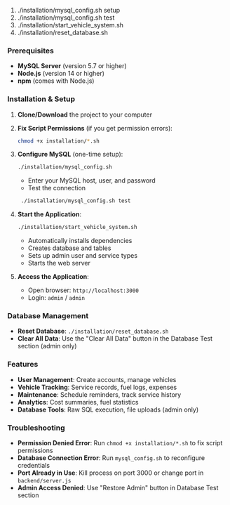 
1) ./installation/mysql_config.sh setup
2) ./installation/mysql_config.sh test
3) ./installation/start_vehicle_system.sh
4) ./installation/reset_database.sh


### Prerequisites
- **MySQL Server** (version 5.7 or higher)
- **Node.js** (version 14 or higher)
- **npm** (comes with Node.js)

### Installation & Setup

1. **Clone/Download** the project to your computer

2. **Fix Script Permissions** (if you get permission errors):
   ```bash
   chmod +x installation/*.sh
   ```

3. **Configure MySQL** (one-time setup):
   ```bash
   ./installation/mysql_config.sh
   ```
   - Enter your MySQL host, user, and password
   - Test the connection

   ```bash
    ./installation/mysql_config.sh test
   ```

4. **Start the Application**:
   ```bash
   ./installation/start_vehicle_system.sh
   ```
   - Automatically installs dependencies
   - Creates database and tables
   - Sets up admin user and service types
   - Starts the web server

5. **Access the Application**:
   - Open browser: `http://localhost:3000`
   - Login: `admin` / `admin`

### Database Management

- **Reset Database**: `./installation/reset_database.sh`
- **Clear All Data**: Use the "Clear All Data" button in the Database Test section (admin only)

### Features

- **User Management**: Create accounts, manage vehicles
- **Vehicle Tracking**: Service records, fuel logs, expenses
- **Maintenance**: Schedule reminders, track service history
- **Analytics**: Cost summaries, fuel statistics
- **Database Tools**: Raw SQL execution, file uploads (admin only)



### Troubleshooting

- **Permission Denied Error**: Run `chmod +x installation/*.sh` to fix script permissions
- **Database Connection Error**: Run `mysql_config.sh` to reconfigure credentials
- **Port Already in Use**: Kill process on port 3000 or change port in `backend/server.js`
- **Admin Access Denied**: Use "Restore Admin" button in Database Test section




